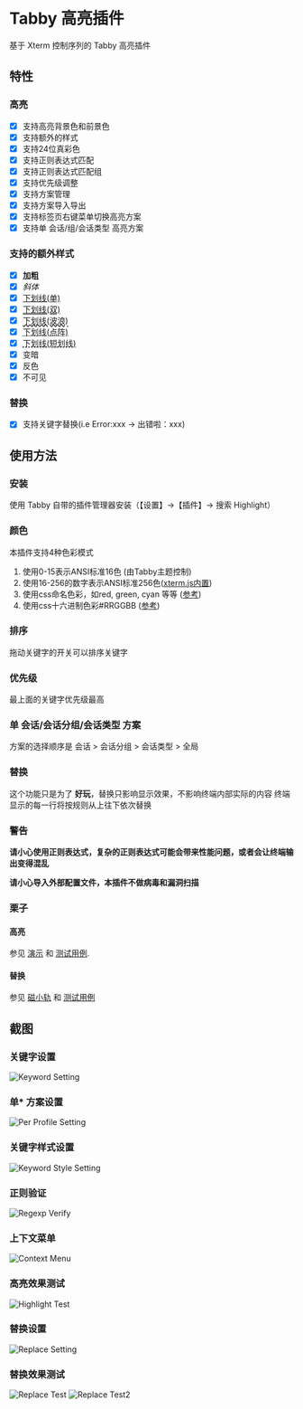 # Tabby 高亮插件

基于 Xterm 控制序列的 Tabby 高亮插件

## 特性

### 高亮

- [x] 支持高亮背景色和前景色
- [x] 支持额外的样式
- [x] 支持24位真彩色
- [x] 支持正则表达式匹配
- [x] 支持正则表达式匹配组
- [x] 支持优先级调整
- [x] 支持方案管理
- [x] 支持方案导入导出
- [x] 支持标签页右键菜单切换高亮方案
- [x] 支持单 会话/组/会话类型 高亮方案

### 支持的额外样式

- [x] **加粗**
- [x] _斜体_
- [x] <span style="text-decoration:underline; text-decoration-style:solid">下划线(单)</span>
- [x] <span style="text-decoration:underline; text-decoration-style:double">下划线(双)</span>
- [x] <span style="text-decoration:underline; text-decoration-style:wavy">下划线(波浪)</span>
- [x] <span style="text-decoration:underline; text-decoration-style:dotted">下划线(点阵)</span>
- [x] <span style="text-decoration:underline; text-decoration-style:dashed">下划线(短划线)</span>
- [x] 变暗
- [x] 反色
- [x] 不可见

### 替换

- [x] 支持关键字替换(i.e Error:xxx -> 出错啦：xxx)

## 使用方法

### 安装

使用 Tabby 自带的插件管理器安装（【设置】→【插件】→ 搜索 Highlight）

### 颜色

本插件支持4种色彩模式

1. 使用0-15表示ANSI标准16色 (由Tabby主题控制)
2. 使用16-256的数字表示ANSI标准256色([xterm.js内置](https://github.com/xtermjs/xterm.js/blob/4c0cf27cfc0205df624452f9657a4acaa3276a19/src/browser/Types.ts#L205))
3. 使用css命名色彩，如red, green, cyan 等等 ([参考](https://developer.mozilla.org/en-US/docs/Web/CSS/named-color))
4. 使用css十六进制色彩#RRGGBB ([参考](https://developer.mozilla.org/en-US/docs/Web/CSS/hex-color))

### 排序

拖动关键字的开关可以排序关键字

### 优先级

最上面的关键字优先级最高

### 单 会话/会话分组/会话类型 方案

方案的选择顺序是 会话 > 会话分组 > 会话类型 > 全局

### 替换

这个功能只是为了 **好玩**，替换只影响显示效果，不影响终端内部实际的内容
终端显示的每一行将按规则从上往下依次替换

### **警告**

**请小心使用正则表达式，复杂的正则表达式可能会带来性能问题，或者会让终端输出变得混乱**

**请小心导入外部配置文件，本插件不做病毒和漏洞扫描**

### 栗子

#### 高亮

参见 [演示](example_profiles/highlight_demo.json) 和 [测试用例](tests/highlight_test.json).

#### 替换

参见 [磁小轨](example_profiles/replace_mesugaki.json) 和 [测试用例](tests/replace_test.log)

## 截图

### 关键字设置

![Keyword Setting](screenshots/setting_keyword.png)

### 单\* 方案设置

![Per Profile Setting](screenshots/setting_per.png)

### 关键字样式设置

![Keyword Style Setting](screenshots/setting_style.png)

### 正则验证

![Regexp Verify](screenshots/setting_verify.png)

### 上下文菜单

![Context Menu](screenshots/terminal_context_menu.png)

### 高亮效果测试

![Highlight Test](screenshots/terminal_test.png)

### 替换设置

![Replace Setting](screenshots/setting_replace.png)

### 替换效果测试

![Replace Test](screenshots/terminal_test_replace.png)
![Replace Test2](screenshots/terminal_test_replace2.png)
